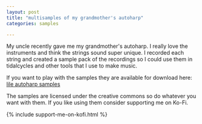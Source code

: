 ```yaml
---
layout: post
title: "multisamples of my grandmother's autoharp"
categories: samples

---
```


My uncle recently gave me my grandmother's autoharp. I really love the instruments and think the strings sound super unique. I recorded each string and created a sample pack of the recordings so I could use them in tidalcycles and other tools that I use to make music. 

If you want to play with the samples they are available for download here: [lile autoharp samples ]({{site.url}}/downloads)

The samples are licensed under the creative commons so do whatever you want with them. If you like using them consider supporting me on Ko-Fi.

{% include support-me-on-kofi.html %}